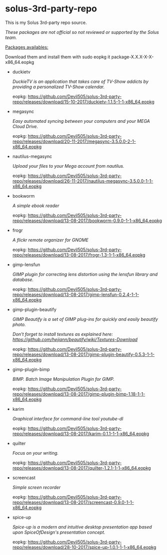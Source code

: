 # solus-3rd-party-repo


This is my Solus 3rd-party repo source. 

*These packages are not official so not reviewed or supported by the Solus team.*

<u>Packages availables:</u>

Download them and install them with sudo eopkg it package-X.X.X-X-X-x86_64.eopkg

- duckietv

  _DuckieTV is an application that takes care of TV-Show addicts by providing a personalized TV-Show calendar._

  eopkg: <https://github.com/Devil505/solus-3rd-party-repo/releases/download/15-10-2017/duckietv-1.1.5-1-1-x86_64.eopkg>

- megasync

  _Easy automated syncing between your computers and your MEGA Cloud Drive._

  eopkg: <https://github.com/Devil505/solus-3rd-party-repo/releases/download/20-11-2017/megasync-3.5.0.0-2-1-x86_64.eopkg>


- nautilus-megasync

  _Upload your files to your Mega account from nautilus._

  eopkg: <https://github.com/Devil505/solus-3rd-party-repo/releases/download/26-11-2017/nautilus-megasync-3.5.0.0-1-1-x86_64.eopkg>

- bookworm

  _A simple ebook reader_

  eopkg: <https://github.com/Devil505/solus-3rd-party-repo/releases/download/13-08-2017/bookworm-0.9.0-1-1-x86_64.eopkg>

- frogr

  _A flickr remote organizer for GNOME_

  eopkg: <https://github.com/Devil505/solus-3rd-party-repo/releases/download/13-08-2017/frogr-1.3-1-1-x86_64.eopkg>

- gimp-lensfun

  _GIMP plugin for correcting lens distortion using the lensfun library and database._

  eopkg: <https://github.com/Devil505/solus-3rd-party-repo/releases/download/13-08-2017/gimp-lensfun-0.2.4-1-1-x86_64.eopkg>

- gimp-plugin-beautify

  _GIMP Beautify is a set of GIMP plug-ins for quickly and easily beautify photo._

  *Don't forget to install textures as explained here: <https://github.com/hejiann/beautify/wiki/Textures-Download>*

  eopkg: <https://github.com/Devil505/solus-3rd-party-repo/releases/download/13-08-2017/gimp-plugin-beautify-0.5.3-1-1-x86_64.eopkg>

- gimp-plugin-bimp

  _BIMP. Batch Image Manipulation Plugin for GIMP._

  eopkg: <https://github.com/Devil505/solus-3rd-party-repo/releases/download/13-08-2017/gimp-plugin-bimp-1.18-1-1-x86_64.eopkg>

- karim

  _Graphical interface for command-line tool youtube-dl_

  eopkg: <https://github.com/Devil505/solus-3rd-party-repo/releases/download/13-08-2017/karim-0.1.1-1-1-x86_64.eopkg>

- quilter

  _Focus on your writing._

  eopkg: <https://github.com/Devil505/solus-3rd-party-repo/releases/download/13-08-2017/quilter-1.2.1-1-1-x86_64.eopkg>

- screencast

  _Simple screen recorder_

  eopkg: <https://github.com/Devil505/solus-3rd-party-repo/releases/download/13-08-2017/screencast-0.9.0-1-1-x86_64.eopkg>

- spice-up

  _Spice-up is a modern and intuitive desktop presentation app based upon SpiceOfDesign's presentation concept._

  eopkg: <https://github.com/Devil505/solus-3rd-party-repo/releases/download/28-10-2017/spice-up-1.0.1-1-1-x86_64.eopkg>


